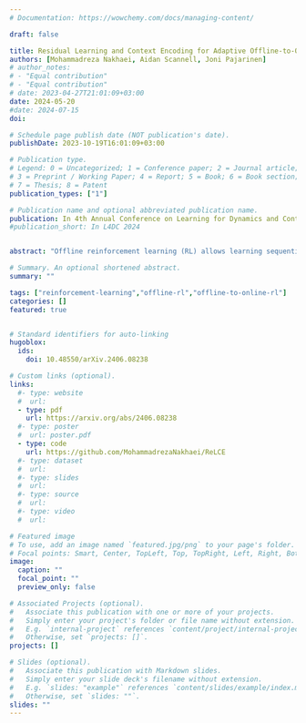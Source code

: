 ```yaml
---
# Documentation: https://wowchemy.com/docs/managing-content/

draft: false

title: Residual Learning and Context Encoding for Adaptive Offline-to-Online Reinforcement Learning
authors: [Mohammadreza Nakhaei, Aidan Scannell, Joni Pajarinen]
# author_notes:
# - "Equal contribution"
# - "Equal contribution"
# date: 2023-04-27T21:01:09+03:00
date: 2024-05-20
#date: 2024-07-15
doi: 

# Schedule page publish date (NOT publication's date).
publishDate: 2023-10-19T16:01:09+03:00

# Publication type.
# Legend: 0 = Uncategorized; 1 = Conference paper; 2 = Journal article;
# 3 = Preprint / Working Paper; 4 = Report; 5 = Book; 6 = Book section;
# 7 = Thesis; 8 = Patent
publication_types: ["1"]

# Publication name and optional abbreviated publication name.
publication: In 4th Annual Conference on Learning for Dynamics and Control (L4DC)
#publication_short: In L4DC 2024


abstract: "Offline reinforcement learning (RL) allows learning sequential behavior from fixed datasets. Since offline datasets do not cover all possible situations, many methods collect additional data during online fine-tuning to improve performance. In general, these methods assume that the transition dynamics remain the same during both the offline and online phases of training. However, in many real-world applications, such as outdoor construction and navigation over rough terrain, it is common for the transition dynamics to vary between the offline and online phases. Moreover, the dynamics may vary during the online training. To address this problem of changing dynamics from offline to online RL we propose a residual learning approach that infers dynamics changes to correct the outputs of the offline solution. At the online fine-tuning phase, we train a context encoder to learn a representation that is consistent inside the current online learning environment while being able to predict dynamic transitions. Experiments in D4RL MuJoCo environments, modified to support dynamics' changes upon environment resets, show that our approach can adapt to these dynamic changes and generalize to unseen perturbations in a sample-efficient way, whilst comparison methods cannot."

# Summary. An optional shortened abstract.
summary: ""

tags: ["reinforcement-learning","offline-rl","offline-to-online-rl"]
categories: []
featured: true


# Standard identifiers for auto-linking
hugoblox:
  ids:
    doi: 10.48550/arXiv.2406.08238

# Custom links (optional).
links:
  #- type: website
  #  url:
  - type: pdf
    url: https://arxiv.org/abs/2406.08238
  #- type: poster
  #  url: poster.pdf
  - type: code
    url: https://github.com/MohammadrezaNakhaei/ReLCE
  #- type: dataset
  #  url: 
  #- type: slides
  #  url: 
  #- type: source
  #  url: 
  #- type: video
  #  url:

# Featured image
# To use, add an image named `featured.jpg/png` to your page's folder. 
# Focal points: Smart, Center, TopLeft, Top, TopRight, Left, Right, BottomLeft, Bottom, BottomRight.
image:
  caption: ""
  focal_point: ""
  preview_only: false

# Associated Projects (optional).
#   Associate this publication with one or more of your projects.
#   Simply enter your project's folder or file name without extension.
#   E.g. `internal-project` references `content/project/internal-project/index.md`.
#   Otherwise, set `projects: []`.
projects: []

# Slides (optional).
#   Associate this publication with Markdown slides.
#   Simply enter your slide deck's filename without extension.
#   E.g. `slides: "example"` references `content/slides/example/index.md`.
#   Otherwise, set `slides: ""`.
slides: ""
---
```

